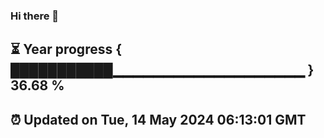 ### Hi there 👋
⏳ Year progress { ███████████▁▁▁▁▁▁▁▁▁▁▁▁▁▁▁▁▁▁▁ } 36.68 %
---
⏰ Updated on Tue, 14 May 2024 06:13:01 GMT
---
